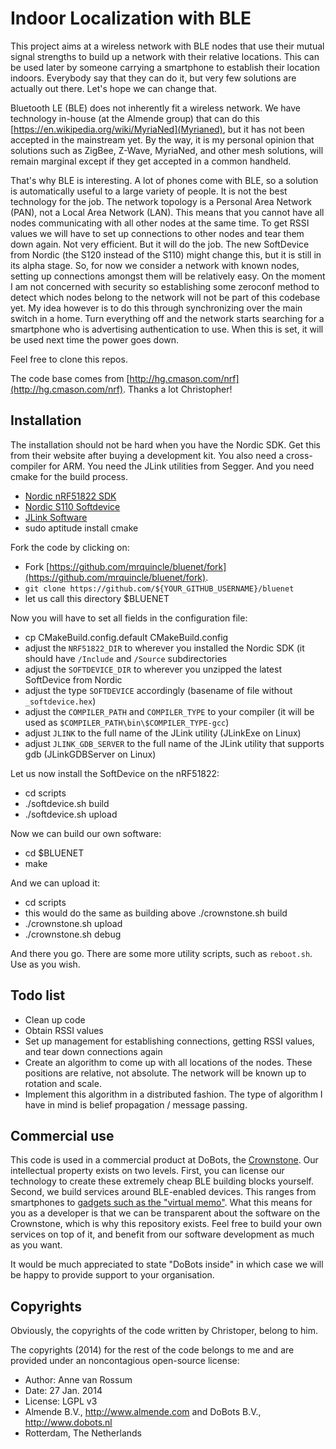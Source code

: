 # Indoor Localization with BLE

This project aims at a wireless network with BLE nodes that use their mutual signal strengths to build up a network with their relative locations. This can be used later by someone carrying a smartphone to establish their location indoors. Everybody say that they can do it, but very few solutions are actually out there. Let's hope we can change that.

Bluetooth LE (BLE) does not inherently fit a wireless network. We have technology in-house (at the Almende group) that can do this [https://en.wikipedia.org/wiki/MyriaNed](Myrianed), but it has not been accepted in the mainstream yet. By the way, it is my personal opinion that solutions such as ZigBee, Z-Wave, MyriaNed, and other mesh solutions, will remain marginal except if they get accepted in a common handheld.

That's why BLE is interesting. A lot of phones come with BLE, so a solution is automatically useful to a large variety of people. It is not the best technology for the job. The network topology is a Personal Area Network (PAN), not a Local Area Network (LAN). This means that you cannot have all nodes communicating with all other nodes at the same time. To get RSSI values we will have to set up connections to other nodes and tear them down again. Not very efficient. But it will do the job. The new SoftDevice from Nordic (the S120 instead of the S110) might change this, but it is still in its alpha stage. So, for now we consider a network with known nodes, setting up connections amongst them will be relatively easy. On the moment I am not concerned with security so establishing some zeroconf method to detect which nodes belong to the network will not be part of this codebase yet. My idea however is to do this through synchronizing over the main switch in a home. Turn everything off and the network starts searching for a smartphone who is advertising authentication to use. When this is set, it will be used next time the power goes down. 

Feel free to clone this repos.

The code base comes from [http://hg.cmason.com/nrf](http://hg.cmason.com/nrf). Thanks a lot Christopher!

## Installation

The installation should not be hard when you have the Nordic SDK. Get this from their website after buying a development kit. You also need a cross-compiler for ARM. You need the JLink utilities from Segger. And you need cmake for the build process.

* [Nordic nRF51822 SDK](https://www.nordicsemi.com/eng/Products/Bluetooth-R-low-energy/nRF51822)
* [Nordic S110 Softdevice](http://www.nordicsemi.com/eng/Products/S110-SoftDevice-v7.0)
* [JLink Software](http://www.segger.com/jlink-software.html)
* sudo aptitude install cmake

Fork the code by clicking on:

* Fork [https://github.com/mrquincle/bluenet/fork](https://github.com/mrquincle/bluenet/fork).
* `git clone https://github.com/${YOUR_GITHUB_USERNAME}/bluenet`
* let us call this directory $BLUENET

Now you will have to set all fields in the configuration file:

* cp CMakeBuild.config.default CMakeBuild.config
* adjust the `NRF51822_DIR` to wherever you installed the Nordic SDK (it should have `/Include` and `/Source` subdirectories
* adjust the `SOFTDEVICE_DIR` to wherever you unzipped the latest SoftDevice from Nordic
* adjust the type `SOFTDEVICE` accordingly (basename of file without `_softdevice.hex`)
* adjust the `COMPILER_PATH` and `COMPILER_TYPE` to your compiler (it will be used as `$COMPILER_PATH\bin\$COMPILER_TYPE-gcc`)
* adjust `JLINK` to the full name of the JLink utility (JLinkExe on Linux)
* adjust `JLINK_GDB_SERVER` to the full name of the JLink utility that supports gdb (JLinkGDBServer on Linux)

Let us now install the SoftDevice on the nRF51822:

* cd scripts
* ./softdevice.sh build
* ./softdevice.sh upload

Now we can build our own software:

* cd $BLUENET
* make

And we can upload it:

* cd scripts
* this would do the same as building above ./crownstone.sh build 
* ./crownstone.sh upload
* ./crownstone.sh debug

And there you go. There are some more utility scripts, such as `reboot.sh`. Use as you wish. 

## Todo list

* Clean up code
* Obtain RSSI values
* Set up management for establishing connections, getting RSSI values, and tear down connections again
* Create an algorithm to come up with all locations of the nodes. These positions are relative, not absolute. The network will be known up to rotation and scale.
* Implement this algorithm in a distributed fashion. The type of algorithm I have in mind is belief propagation / message passing.

## Commercial use

This code is used in a commercial product at DoBots, the [Crownstone](http://dobots.nl/products/crownstone). Our intellectual property exists on two levels. First, you can license our technology to create these extremely cheap BLE building blocks yourself. Second, we build services around BLE-enabled devices. This ranges from smartphones to [gadgets such as the "virtual memo"](http://dobots.nl/2014/07/15/ble-dobeacon-a-virtual-memo/). What this means for you as a developer is that we can be transparent about the software on the Crownstone, which is why this repository exists. Feel free to build your own services on top of it, and benefit from our software development as much as you want. 

It would be much appreciated to state "DoBots inside" in which case we will be happy to provide support to your organisation.

## Copyrights

Obviously, the copyrights of the code written by Christoper, belong to him.

The copyrights (2014) for the rest of the code belongs to me and are provided under an noncontagious open-source license:

* Author: Anne van Rossum
* Date: 27 Jan. 2014
* License: LGPL v3
* Almende B.V., http://www.almende.com and DoBots B.V., http://www.dobots.nl
* Rotterdam, The Netherlands

